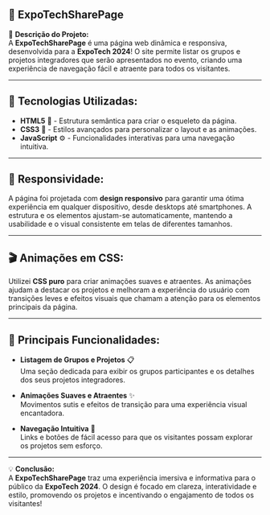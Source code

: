 ## 🚀 ExpoTechSharePage

🎉 **Descrição do Projeto:**  
A **ExpoTechSharePage** é uma página web dinâmica e responsiva, desenvolvida para a **ExpoTech 2024**! O site permite listar os grupos e projetos integradores que serão apresentados no evento, criando uma experiência de navegação fácil e atraente para todos os visitantes.

---

## 🔧 Tecnologias Utilizadas:

- **HTML5** 📄 - Estrutura semântica para criar o esqueleto da página.
- **CSS3** 🎨 - Estilos avançados para personalizar o layout e as animações.
- **JavaScript** ⚙️ - Funcionalidades interativas para uma navegação intuitiva.

---

## 📱 Responsividade:

A página foi projetada com **design responsivo** para garantir uma ótima experiência em qualquer dispositivo, desde desktops até smartphones. A estrutura e os elementos ajustam-se automaticamente, mantendo a usabilidade e o visual consistente em telas de diferentes tamanhos.

---

## 🎬 Animações em CSS:

Utilizei **CSS puro** para criar animações suaves e atraentes. As animações ajudam a destacar os projetos e melhoram a experiência do usuário com transições leves e efeitos visuais que chamam a atenção para os elementos principais da página.

---

## 🌟 Principais Funcionalidades:

- **Listagem de Grupos e Projetos** 📋  
  Uma seção dedicada para exibir os grupos participantes e os detalhes dos seus projetos integradores.

- **Animações Suaves e Atraentes** ✨  
  Movimentos sutis e efeitos de transição para uma experiência visual encantadora.

- **Navegação Intuitiva** 🧭  
  Links e botões de fácil acesso para que os visitantes possam explorar os projetos sem esforço.

---

💡 **Conclusão:**  
A **ExpoTechSharePage** traz uma experiência imersiva e informativa para o público da **ExpoTech 2024**. O design é focado em clareza, interatividade e estilo, promovendo os projetos e incentivando o engajamento de todos os visitantes!

